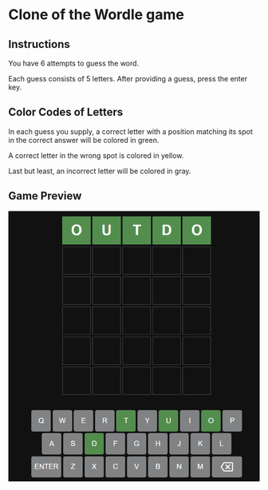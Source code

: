 # Clone of the Wordle game

## Instructions

You have 6 attempts to guess the word.

Each guess consists of 5 letters. After providing a guess, press the enter key.

## Color Codes of Letters

In each guess you supply, a correct letter with a position matching its spot in the correct answer will be colored in green.

A correct letter in the wrong spot is colored in yellow.

Last but least, an incorrect letter will be colored in gray.

## Game Preview

![Game Preview](gamePreview.png)
